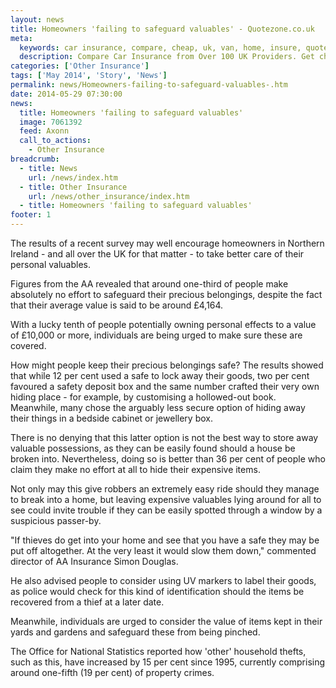 ```yaml
---
layout: news
title: Homeowners 'failing to safeguard valuables' - Quotezone.co.uk
meta:
  keywords: car insurance, compare, cheap, uk, van, home, insure, quotes, online, comparison, bike, loans, life
  description: Compare Car Insurance from Over 100 UK Providers. Get cheap quotes online now using our fast, free, secure comparison site
categories: ['Other Insurance']
tags: ['May 2014', 'Story', 'News']
permalink: news/Homeowners-failing-to-safeguard-valuables-.htm
date: 2014-05-29 07:30:00
news:
  title: Homeowners 'failing to safeguard valuables'
  image: 7061392
  feed: Axonn
  call_to_actions:
    - Other Insurance
breadcrumb:
  - title: News
    url: /news/index.htm
  - title: Other Insurance
    url: /news/other_insurance/index.htm
  - title: Homeowners 'failing to safeguard valuables'
footer: 1
---
```


The results of a recent survey may well encourage homeowners in Northern Ireland - and all over the UK for that matter - to take better care of their personal valuables.

Figures from the AA revealed that around one-third of people make absolutely no effort to safeguard their precious belongings, despite the fact that their average value is said to be around &pound;4,164.

With a lucky tenth of people potentially owning personal effects to a value of &pound;10,000 or more, individuals are being urged to make sure these are covered.

How might people keep their precious belongings safe? The results showed that while 12 per cent used a safe to lock away their goods, two per cent favoured a safety deposit box and the same number crafted their very own hiding place - for example, by customising a hollowed-out book. Meanwhile, many chose the arguably less secure option of hiding away their things in a bedside cabinet or jewellery box.

There is no denying that this latter option is not the best way to store away valuable possessions, as they can be easily found should a house be broken into. Nevertheless, doing so is better than 36 per cent of people who claim they make no effort at all to hide their expensive items.

Not only may this give robbers an extremely easy ride should they manage to break into a home, but leaving expensive valuables lying around for all to see could invite trouble if they can be easily spotted through a window by a suspicious passer-by.

&quot;If thieves do get into your home and see that you have a safe they may be put off altogether. At the very least it would slow them down,&quot; commented director of AA Insurance Simon Douglas.

He also advised people to consider using UV markers to label their goods, as police would check for this kind of identification should the items be recovered from a thief at a later date.

Meanwhile, individuals are urged to consider the value of items kept in their yards and gardens and safeguard these from being pinched.

The Office for National Statistics reported how &#39;other&#39; household thefts, such as this, have increased by 15 per cent since 1995, currently comprising around one-fifth (19 per cent) of property crimes.

